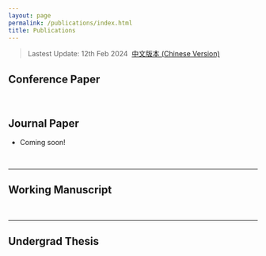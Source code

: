 ```yaml
---
layout: page
permalink: /publications/index.html
title: Publications
---
```


> Lastest Update: 12th Feb 2024&nbsp;  [中文版本 (Chinese Version)](https://caihanlin.com/file/publications-zh/)

## Conference Paper


<br>

## Journal Paper

- Coming soon!

  <br>

---

## Working Manuscript



  <br>

---

## Undergrad Thesis


  <br>

